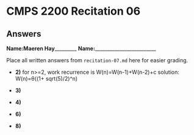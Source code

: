 # CMPS 2200 Recitation 06
## Answers

**Name:**________Maeren Hay_________________
**Name:**_________________________


Place all written answers from `recitation-07.md` here for easier grading.



- **2)**
for n>=2, work recurrence is W(n)=W(n-1)+W(n-2)+c
solution: W(n)=θ((1+ sqrt(5)/2)^n)
- **3)**

- **4)**

- **6)**

- **8)**
